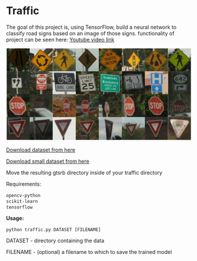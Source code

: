 # Traffic

The goal of this project is, using TensorFlow, build a neural network to classify road signs based on an image of those signs.
functionality of project can be seen here: [Youtube video link](https://youtu.be/-h8NrvDQP5Q)

![](images/figure1.jpg)

[Download dataset from here](https://cdn.cs50.net/ai/2020/x/projects/5/gtsrb.zip)

[Download small dataset from here](https://cdn.cs50.net/ai/2020/x/projects/5/gtsrb-small.zip)

Move the resulting gtsrb directory inside of your traffic directory

Requirements:
```
opencv-python
scikit-learn
tensorflow
```
**Usage:**
```
python traffic.py DATASET [FILENAME]
```
DATASET - directory containing the data

FILENAME - (optional) a filename to which to save the trained model
